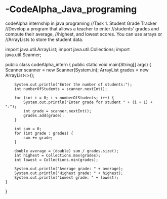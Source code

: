 # -CodeAlpha_Java_programing
codeAlpha internship in java programing
//Task 1.  Student Grade Tracker
//Develop a program that allows a teacher to enter
//students' grades and compute their average,
//highest, and lowest scores. You can use arrays or
//ArrayLists to store the student data.

import java.util.ArrayList;
import java.util.Collections;
import java.util.Scanner;

public class codeAlpha_intern {
    public static void main(String[] args) {
        Scanner scanner = new Scanner(System.in);
        ArrayList<Integer> grades = new ArrayList<>();

        System.out.println("Enter the number of students:");
        int numberOfStudents = scanner.nextInt();

        for (int i = 0; i < numberOfStudents; i++) {
            System.out.println("Enter grade for student " + (i + 1) + ":");
            int grade = scanner.nextInt();
            grades.add(grade);
        }

        int sum = 0;
        for (int grade : grades) {
            sum += grade;
        }

        double average = (double) sum / grades.size();
        int highest = Collections.max(grades);
        int lowest = Collections.min(grades);

        System.out.println("Average grade: " + average);
        System.out.println("Highest grade: " + highest);
        System.out.println("Lowest grade: " + lowest);
    }
}
